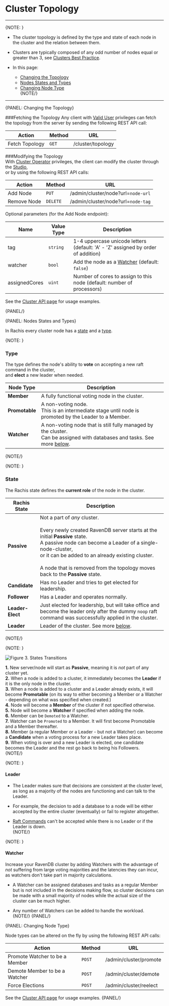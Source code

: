 # Cluster Topology
---

{NOTE: }

* The cluster topology is defined by the type and state of each node in the cluster and the relation between them.  

* Clusters are typically composed of any odd number of nodes equal or greater than 3, see [Clusters Best Practice](../../../server/clustering/cluster-best-practice-and-configuration).  

* In this page:  
  * [Changing the Topology](../../../server/clustering/rachis/cluster-topology#changing-the-topology)  
  * [Nodes States and Types](../../../server/clustering/rachis/cluster-topology#nodes-states-and-types)  
  * [Changing Node Type](../../../server/clustering/rachis/cluster-topology#changing-node-type)  
{NOTE/}

---

{PANEL: Changing the Topology}

###Fetching the Topology
Any client with [Valid User](../../security/authorization/security-clearance-and-permissions#user) privileges can fetch the topology from the server 
by sending the following REST API call:  

| Action | Method | URL |
| - | - | - |
| Fetch Topology | `GET` | /cluster/topology |

###Modifying the Topology  
With [Cluster Operator](../../security/authorization/security-clearance-and-permissions#operator) privileges, 
the client can modify the cluster through the [Studio](../../../studio/server/cluster/cluster-view#cluster-view-operations),  
or by using the following REST API calls:  

| Action | Method | URL |
| - | - | - |
| Add Node | `PUT` | /admin/cluster/node?url=`node-url` |
| Remove Node | `DELETE` | /admin/cluster/node?url=`node-tag` |

Optional parameters (for the Add Node endpoint):

| Name | Value Type | Description |
| - | - | - |
| tag | `string` | 1-4 uppercase unicode letters (default: 'A' - 'Z' assigned by order of addition) |
| watcher | `bool` | Add the node as a [Watcher](../../../server/clustering/rachis/cluster-topology#watcher) (default: `false`) |
| assignedCores | `uint` | Number of cores to assign to this node (default: number of processors) |

See the [Cluster API page](../../../server/clustering/cluster-api) for usage examples.

{PANEL/}

{PANEL: Nodes States and Types}

In Rachis every cluster node has a [state](../../../server/clustering/rachis/cluster-topology#state) and a [type](../../../server/clustering/rachis/cluster-topology#type).  

{NOTE: }

### Type
The type defines the node's ability to **vote** on accepting a new raft command in the cluster,  
and **elect** a new leader when needed.  

| Node Type | Description |
| - | - |
| **Member** | A fully functional voting node in the cluster. |
| **Promotable** | A non-voting node. <br/>This is an intermediate stage until node is promoted by the Leader to a Member. |
| **Watcher** | A non-voting node that is still fully managed by the cluster. <br/>Can be assigned with databases and tasks. See more [below](../../../server/clustering/rachis/cluster-topology#watcher). |
{NOTE/}

{NOTE: }

### State
The Rachis state defines the **current role** of the node in the cluster.

| Rachis State | Description |
| - | - |
| **Passive** | Not a part of _any_ cluster.<br/><br/>Every newly created RavenDB server starts at the initial **Passive** state.<br/>A passive node can become a Leader of a single-node-cluster,<br/>or it can be added to an already existing cluster.<br/><br/>A node that is removed from the topology moves back to the **Passive** state. |
| **Candidate** | Has no Leader and tries to get elected for leadership. |
| **Follower** | Has a Leader and operates normally. |
| **Leader-Elect** | Just elected for leadership, but will take office and become the leader only after the dummy `noop` raft command was successfully applied in the cluster. |
| **Leader** | Leader of the cluster. See more [below](../../../server/clustering/rachis/cluster-topology#leader). |
{NOTE/}

{NOTE: }

![Figure 3. States Transitions](images/cluster-states.png "Cluster Nodes States Flow")

**1.** New server/node will start as **Passive**, meaning it is _not_ part of any cluster yet.  
**2.** When a node is added to a cluster, it immediately becomes the **Leader** if it is the only node in the cluster.  
**3.** When a node is added to a cluster and a Leader already exists, it will become **Promotable** (on its way to either becoming a Member or a Watcher - depending on what was specified when created.)  
**4.** Node will become a **Member** of the cluster if not specified otherwise.  
**5.** Node will become a **Watcher** if specified when adding the node.  
**6.** Member can be `Demoted` to a Watcher.  
**7.** Watcher can be `Promoted` to a Member. It will first become Promotable and a Member thereafter.  
**8.** Member (a regular Member or a Leader - but not a Watcher) can become a **Candidate** when a voting process for a new Leader takes place.  
**9.** When voting is over and a new Leader is elected, one candidate becomes the Leader and the rest go back to being his Followers.  
{NOTE/}

{NOTE: }

#### Leader
 
* The Leader makes sure that decisions are consistent at the cluster level, as long as a majority of the nodes are functioning and can talk to the Leader.  

* For example, the decision to add a database to a node will be either accepted by the entire cluster (eventually) or fail to register altogether.  

* [Raft Commands](../../../server/clustering/rachis/what-is-rachis#implementation-details) can't be accepted while there is no Leader or if the Leader is down.  
{NOTE/}

{NOTE: }

#### Watcher

Increase your RavenDB cluster by adding Watchers with the advantage of _not_ suffering from large voting majorities and the latencies they can incur, 
as watchers don't take part in majority calculations.  

* A Watcher can be assigned databases and tasks as a regular Member but is not included in the decisions making flow,
  so cluster decisions can be made with a small majority of nodes while the actual size of the cluster can be much higher.  

* Any number of Watchers can be added to handle the workload.  
{NOTE/}
{PANEL/}

{PANEL: Changing Node Type}

Node types can be altered on the fly by using the following REST API calls:

| Action | Method | URL |
| - | - | - |
| Promote Watcher to be a Member | `POST` | /admin/cluster/promote |
| Demote Member to be a Watcher | `POST` | /admin/cluster/demote |
| Force Elections | `POST` | /admin/cluster/reelect |

See the [Cluster API page](../../../server/clustering/cluster-api) for usage examples.
{PANEL/}
